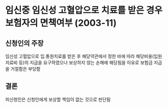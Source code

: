 # 임신중 임신성 고혈압으로 치료를 받은 경우 보험자의 면책여부 (2003-11)

## 신청인의 주장
임신성 고혈압으로 입․통원치료를 받은 후 해당약관에서 정한 바에 따라 해당비용(입원치료비 등)의 지급을 요구하였으나 보상하지 않는 손해에 해당됨을 이유로 보험금 지급을 거절함은 부당함

## 결론
피신청인은 신청인에게 보상할 책임이 없는 것으로 판단됨